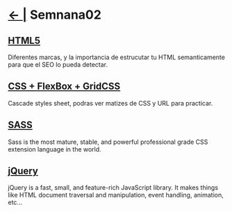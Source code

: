 
# [← |](https://github.com/VGamezz19/skylab-boot-notes) Semnana02

## [HTML5](https://github.com/VGamezz19/skylab-boot-notes/tree/dev/course/semana02/readme/HTML.MD)

Diferentes marcas, y la importancia de estrucutar tu HTML semanticamente para que el SEO lo pueda detectar.

## [CSS + FlexBox + GridCSS](https://github.com/VGamezz19/skylab-boot-notes/tree/dev/course/semana02/readme/CSS.MD)

Cascade styles sheet, podras ver matizes de CSS y URL para practicar.

## [SASS](https://github.com/VGamezz19/skylab-boot-notes/tree/dev/course/semana02/readme/SASS.MD)

Sass is the most mature, stable, and powerful professional grade CSS extension language in the world.

## [jQuery](https://github.com/VGamezz19/skylab-boot-notes/tree/dev/course/semana02/readme/JQUERY.MD)

jQuery is a fast, small, and feature-rich JavaScript library. It makes things like HTML document traversal and manipulation, event handling, animation, etc...